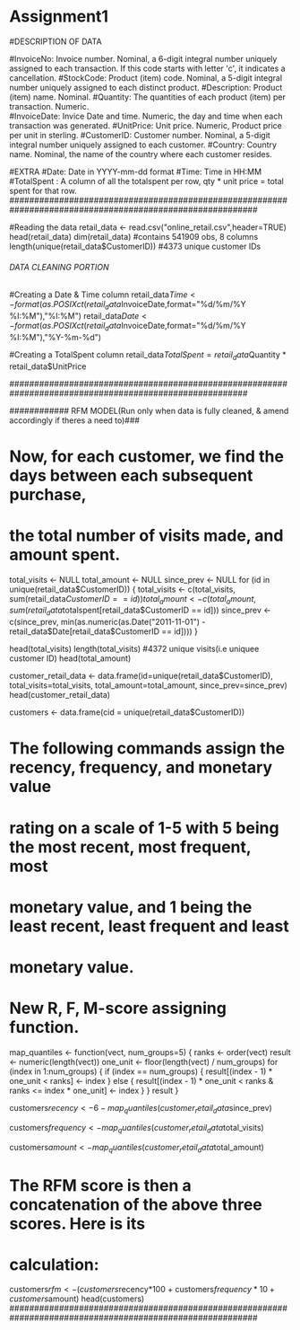 # Assignment1

#DESCRIPTION OF DATA

#InvoiceNo: Invoice number. Nominal, a 6-digit integral number uniquely assigned to each transaction. If this code starts with letter 'c', it indicates a cancellation. 
#StockCode: Product (item) code. Nominal, a 5-digit integral number uniquely assigned to each distinct product. 
#Description: Product (item) name. Nominal. 
#Quantity: The quantities of each product (item) per transaction. Numeric.	
#InvoiceDate: Invice Date and time. Numeric, the day and time when each transaction was generated. 
#UnitPrice: Unit price. Numeric, Product price per unit in sterling. 
#CustomerID: Customer number. Nominal, a 5-digit integral number uniquely assigned to each customer. 
#Country: Country name. Nominal, the name of the country where each customer resides.

#EXTRA
#Date: Date in YYYY-mm-dd format
#Time: Time in HH:MM
#TotalSpent : A column of all the totalspent per row, qty * unit price = total spent for that row.
##########################################################################################################

#Reading the data
retail_data <- read.csv("online_retail.csv",header=TRUE) 
head(retail_data)
dim(retail_data) #contains 541909 obs, 8 columns
length(unique(retail_data$CustomerID)) #4373 unique customer IDs


###### DATA CLEANING PORTION ###########################################################################

#Creating a Date & Time column
retail_data$Time <- format(as.POSIXct(retail_data$InvoiceDate,format="%d/%m/%Y %I:%M"),"%I:%M")
retail_data$Date <- format(as.POSIXct(retail_data$InvoiceDate,format="%d/%m/%Y %I:%M"),"%Y-%m-%d")

#Creating a TotalSpent column
retail_data$TotalSpent = retail_data$Quantity * retail_data$UnitPrice

########################################################################################################


############ RFM MODEL(Run only when data is fully cleaned, & amend accordingly if theres a need to)###

# Now, for each customer, we find the days between each subsequent purchase,
# the total number of visits made, and amount spent.
total_visits <- NULL
total_amount <- NULL
since_prev <- NULL
for (id in unique(retail_data$CustomerID)) {
  total_visits <- c(total_visits, sum(retail_data$CustomerID == id))
  total_amount <- c(total_amount, sum(retail_data$totalspent[retail_data$CustomerID == id]))
  since_prev <- c(since_prev, min(as.numeric(as.Date("2011-11-01")
                                             - retail_data$Date[retail_data$CustomerID == id])))
}

head(total_visits)
length(total_visits) #4372 unique visits(i.e uniquee customer ID)
head(total_amount)

customer_retail_data <- data.frame(id=unique(retail_data$CustomerID),
                                   total_visits=total_visits,
                                   total_amount=total_amount,
                                   since_prev=since_prev)
head(customer_retail_data)



customers <- data.frame(cid = unique(retail_data$CustomerID))
# The following commands assign the recency, frequency, and monetary value
# rating on a scale of 1-5 with 5 being the most recent, most frequent, most
# monetary value, and 1 being the least recent, least frequent and least
# monetary value.

# New R, F, M-score assigning function.
map_quantiles <- function(vect, num_groups=5) {
  ranks <- order(vect)
  result <- numeric(length(vect))
  one_unit <- floor(length(vect) / num_groups)
  for (index in 1:num_groups) {
    if (index == num_groups) {
      result[(index - 1) * one_unit < ranks] <- index
    } else {
      result[(index - 1) * one_unit < ranks & ranks <= index * one_unit] <- index
    }
  }
  result
}

customers$recency <- 6 - map_quantiles(customer_retail_data$since_prev)

customers$frequency <- map_quantiles(customer_retail_data$total_visits)

customers$amount <- map_quantiles(customer_retail_data$total_amount)

# The RFM score is then a concatenation of the above three scores. Here is its
# calculation:
customers$rfm <- (customers$recency*100
                  + customers$frequency*10
                  + customers$amount)
head(customers)
##########################################################################################################
